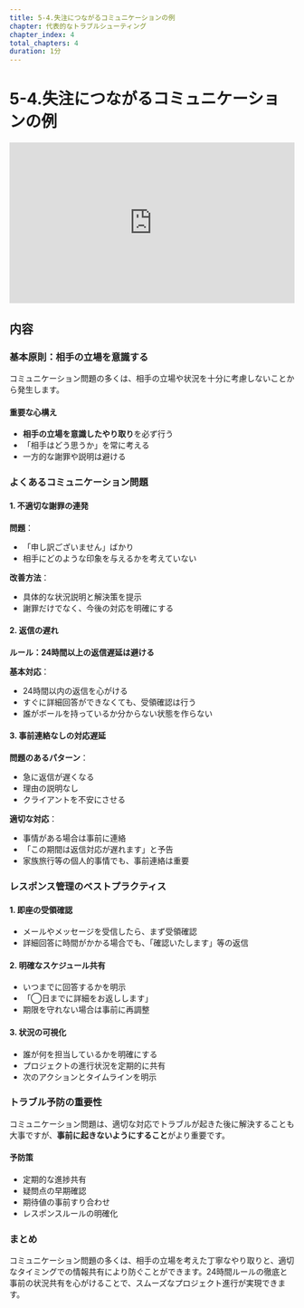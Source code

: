 ```yaml
---
title: 5-4.失注につながるコミュニケーションの例
chapter: 代表的なトラブルシューティング
chapter_index: 4
total_chapters: 4
duration: 1分
---
```


# 5-4.失注につながるコミュニケーションの例

<div style="position: relative; padding-bottom: 56.25%; height: 0;"><iframe src="https://www.loom.com/embed/de9002cb7fe54878a8283a49aaeb6b76?sid=a383ba17-60a1-4c13-add5-084551b9d009" frameborder="0" webkitallowfullscreen mozallowfullscreen allowfullscreen style="position: absolute; top: 0; left: 0; width: 100%; height: 100%;"></iframe></div>

## 内容

### 基本原則：相手の立場を意識する

コミュニケーション問題の多くは、相手の立場や状況を十分に考慮しないことから発生します。

#### 重要な心構え
- **相手の立場を意識したやり取り**を必ず行う
- 「相手はどう思うか」を常に考える
- 一方的な謝罪や説明は避ける

### よくあるコミュニケーション問題

#### 1. 不適切な謝罪の連発
**問題**：
- 「申し訳ございません」ばかり
- 相手にどのような印象を与えるかを考えていない

**改善方法**：
- 具体的な状況説明と解決策を提示
- 謝罪だけでなく、今後の対応を明確にする

#### 2. 返信の遅れ
**ルール：24時間以上の返信遅延は避ける**

**基本対応**：
- 24時間以内の返信を心がける
- すぐに詳細回答ができなくても、受領確認は行う
- 誰がボールを持っているか分からない状態を作らない

#### 3. 事前連絡なしの対応遅延
**問題のあるパターン**：
- 急に返信が遅くなる
- 理由の説明なし
- クライアントを不安にさせる

**適切な対応**：
- 事情がある場合は事前に連絡
- 「この期間は返信対応が遅れます」と予告
- 家族旅行等の個人的事情でも、事前連絡は重要

### レスポンス管理のベストプラクティス

#### 1. 即座の受領確認
- メールやメッセージを受信したら、まず受領確認
- 詳細回答に時間がかかる場合でも、「確認いたします」等の返信

#### 2. 明確なスケジュール共有
- いつまでに回答するかを明示
- 「◯日までに詳細をお返しします」
- 期限を守れない場合は事前に再調整

#### 3. 状況の可視化
- 誰が何を担当しているかを明確にする
- プロジェクトの進行状況を定期的に共有
- 次のアクションとタイムラインを明示

### トラブル予防の重要性

コミュニケーション問題は、適切な対応でトラブルが起きた後に解決することも大事ですが、**事前に起きないようにすること**がより重要です。

#### 予防策
- 定期的な進捗共有
- 疑問点の早期確認
- 期待値の事前すり合わせ
- レスポンスルールの明確化

### まとめ

コミュニケーション問題の多くは、相手の立場を考えた丁寧なやり取りと、適切なタイミングでの情報共有により防ぐことができます。24時間ルールの徹底と事前の状況共有を心がけることで、スムーズなプロジェクト進行が実現できます。